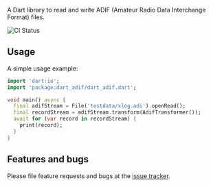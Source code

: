 A Dart library to read and write ADIF (Amateur Radio Data Interchange Format) files.

![CI Status](https://github.com/adrianboyko/dart_adif/actions/workflows/ci.yml/badge.svg)

## Usage

A simple usage example:

```dart
import 'dart:io';
import 'package:dart_adif/dart_adif.dart';

void main() async {
  final adifStream = File('testdata/xlog.adi').openRead();
  final recordStream = adifStream.transform(AdifTransformer());
  await for (var record in recordStream) {
    print(record);
  }
}
```

## Features and bugs

Please file feature requests and bugs at the [issue tracker][tracker].

[tracker]: https://github.com/adrianboyko/dart_adif/issues
